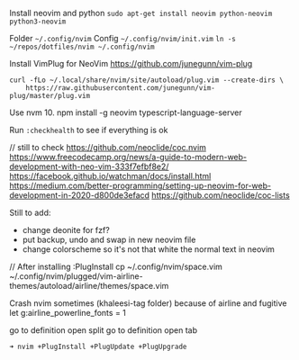 Install neovim and python
`sudo apt-get install neovim python-neovim python3-neovim`

Folder `~/.config/nvim`
Config `~/.config/nvim/init.vim`
`ln -s ~/repos/dotfiles/nvim ~/.config/nvim`

Install VimPlug for NeoVim
https://github.com/junegunn/vim-plug

```
curl -fLo ~/.local/share/nvim/site/autoload/plug.vim --create-dirs \
    https://raw.githubusercontent.com/junegunn/vim-plug/master/plug.vim
```


Use nvm 10. 
npm install -g neovim typescript-language-server

Run `:checkhealth` to see if everything is ok

// still to check
https://github.com/neoclide/coc.nvim
https://www.freecodecamp.org/news/a-guide-to-modern-web-development-with-neo-vim-333f7efbf8e2/
https://facebook.github.io/watchman/docs/install.html
https://medium.com/better-programming/setting-up-neovim-for-web-development-in-2020-d800de3efacd
https://github.com/neoclide/coc-lists

Still to add:
- change deonite for fzf?
- put backup, undo and swap in new neovim file
- change colorscheme so it's not that white the normal text in neovim

// After installing :PlugInstall
cp ~/.config/nvim/space.vim ~/.config/nvim/plugged/vim-airline-themes/autoload/airline/themes/space.vim


Crash nvim sometimes (khaleesi-tag folder) because of airline and fugitive
let g:airline_powerline_fonts = 1

go to definition open split
go to definition open tab

`➜ nvim +PlugInstall +PlugUpdate +PlugUpgrade`
